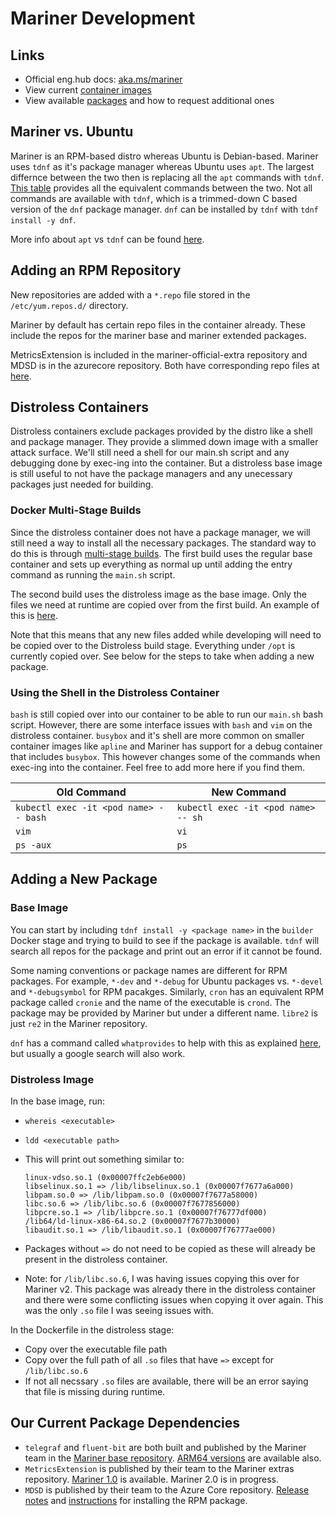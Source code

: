 # Mariner Development
## Links
* Official eng.hub docs: [aka.ms/mariner](aka.ms/mariner)
* View current [container images](https://eng.ms/docs/products/mariner-linux/gettingstarted/containers/marinercontainerimage)
* View available [packages](https://eng.ms/docs/products/mariner-linux/gettingstarted/packages/packagesx) and how to request additional ones

## Mariner vs. Ubuntu
Mariner is an RPM-based distro whereas Ubuntu is Debian-based. Mariner uses `tdnf` as it's package manager whereas Ubuntu uses `apt`. The largest differnce between the two then is replacing all the `apt` commands with `tdnf`. [This table](https://eng.ms/docs/products/mariner-linux/gettingstarted/ubuntu/atlas#command-replacement-reference-table) provides all the equivalent commands between the two. Not all commands are available with `tdnf`, which is a trimmed-down C based version of the `dnf` package manager. `dnf` can be installed by `tdnf` with `tdnf install -y dnf`.

More info about `apt` vs `tdnf` can be found [here](https://eng.ms/docs/products/mariner-linux/onboarding/packaging/packagemanagement).

## Adding an RPM Repository
New repositories are added with a `*.repo` file stored in the `/etc/yum.repos.d/` directory.

Mariner by default has certain repo files in the container already. These include the repos for the mariner base and mariner extended packages.

MetricsExtension is included in the mariner-official-extra repository and MDSD is in the azurecore repository. Both have corresponding repo files at [here](/otelcollector/build/linux/).

## Distroless Containers

Distroless containers exclude packages provided by the distro like a shell and package manager. They provide a slimmed down image with a smaller attack surface. We'll still need a shell for our main.sh script and any debugging done by exec-ing into the container. But a distroless base image is still useful to not have the package managers and any unecessary packages just needed for building. 

### Docker Multi-Stage Builds
Since the distroless container does not have a package manager, we will still need a way to install all the necessary packages. The standard way to do this is through [multi-stage builds](https://docs.docker.com/develop/develop-images/multistage-build/). The first build uses the regular base container and sets up everything as normal up until adding the entry command as running the `main.sh` script.

The second build uses the distroless image as the base image. Only the files we need at runtime are copied over from the first build. An example of this is [here](https://medium.com/@alexanto222/hardening-of-docker-images-distroless-images-d6d87b591a59).

Note that this means that any new files added while developing will need to be copied over to the Distroless build stage. Everything under `/opt` is currently copied over. See below for the steps to take when adding a new package.


### Using the Shell in the Distroless Container
`bash` is still copied over into our container to be able to run our `main.sh` bash script. However, there are some interface issues with `bash` and `vim` on the distroless container. `busybox` and it's shell are more common on smaller container images like `apline` and Mariner has support for a debug container that includes `busybox`. This however changes some of the commands when exec-ing into the container. Feel free to add more here if you find them.

  | Old Command | New Command |
  | --- | --- |
  | `kubectl exec -it <pod name> -- bash` | `kubectl exec -it <pod name> -- sh` |
  | `vim` | `vi` |
  | `ps -aux` | `ps` |


## Adding a New Package
### Base Image
You can start by including `tdnf install -y <package name>` in the `builder` Docker stage and trying to build to see if the package is available. `tdnf` will search all repos for the package and print out an error if it cannot be found.

Some naming conventions or package names are different for RPM packages. For example, `*-dev` and `*-debug` for Ubuntu packages vs. `*-devel` and `*-debugsymbol` for RPM pacakges. Similarly, `cron` has an equivalent RPM package called `cronie` and the name of the executable is `crond`. The package may be provided by Mariner but under a different name. `libre2` is just `re2` in the Mariner repository.

`dnf` has a command called `whatprovides` to help with this as explained [here](https://eng.ms/docs/products/mariner-linux/onboarding/packaging/packagemanagement#finding-the-right-package), but usually a google search will also work.

### Distroless Image
In the base image, run:
  * `whereis <executable>`
  * `ldd <executable path>`
  * This will print out something similar to:

    ```
    linux-vdso.so.1 (0x00007ffc2eb6e000)
    libselinux.so.1 => /lib/libselinux.so.1 (0x00007f7677a6a000)
    libpam.so.0 => /lib/libpam.so.0 (0x00007f7677a58000)
    libc.so.6 => /lib/libc.so.6 (0x00007f7677856000)
    libpcre.so.1 => /lib/libpcre.so.1 (0x00007f76777df000)
    /lib64/ld-linux-x86-64.so.2 (0x00007f7677b30000)
    libaudit.so.1 => /lib/libaudit.so.1 (0x00007f76777ae000)
    ```

  * Packages without `=>` do not need to be copied as these will already be present in the distroless container.
  * Note: for `/lib/libc.so.6`, I was having issues copying this over for Mariner v2. This package was already there in the distroless container and there were some conflicting issues when copying it over again. This was the only `.so` file I was seeing issues with.

In the Dockerfile in the distroless stage:
  * Copy over the executable file path
  * Copy over the full path of all `.so` files that have `=>` except for `/lib/libc.so.6`
  * If not all necssary `.so` files are available, there will be an error saying that file is missing during runtime.

## Our Current Package Dependencies
* `telegraf` and `fluent-bit` are both built and published by the Mariner team in the [Mariner base repository](https://packages.microsoft.com/cbl-mariner/2.0/preview/base/x86_64/). [ARM64 versions](https://packages.microsoft.com/cbl-mariner/2.0/preview/base/aarch64/) are available also.
* `MetricsExtension` is published by their team to the Mariner extras repository. [Mariner 1.0](https://packages.microsoft.com/cbl-mariner/1.0/prod/extras/x86_64/rpms/) is available. Mariner 2.0 is in progress.
* `MDSD` is published by their team to the Azure Core repository. [Release notes](https://eng.ms/docs/products/geneva/collect/instrument/linux/releasenotes) and [instructions](https://eng.ms/docs/products/geneva/getting_started/environments/linuxvm) for installing the RPM package.